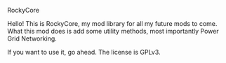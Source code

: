 RockyCore

Hello! This is RockyCore, my mod library for all my future mods to come. What this mod does is add some utility methods, most importantly
Power Grid Networking.

If you want to use it, go ahead. The license is GPLv3.
